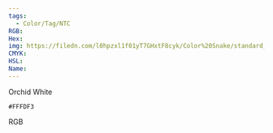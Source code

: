```yaml
---
tags:
  - Color/Tag/NTC
RGB:
Hex:
img: https://filedn.com/l0hpzxl1f01yT7GHxtF8cyk/Color%20Snake/standard_csv_to_svg/%23/FFFDF3.svg
CMYK:
HSL:
Name:
---
```

Orchid White
```palette
#FFFDF3
```
RGB
